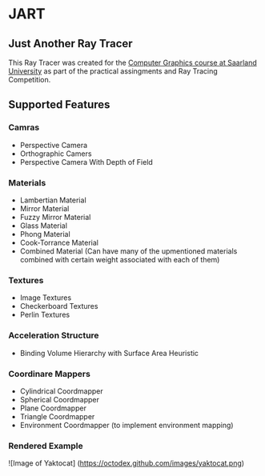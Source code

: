 # JART

## Just Another Ray Tracer

This Ray Tracer was created for the [Computer Graphics course at Saarland University](https://graphics.cg.uni-saarland.de) as part of the practical assingments and Ray Tracing Competition.

## Supported Features

### Camras
- Perspective Camera
- Orthographic Camers
- Perspective Camera With Depth of Field

### Materials
- Lambertian Material
- Mirror Material
- Fuzzy Mirror Material
- Glass Material 
- Phong Material
- Cook-Torrance Material
- Combined Material (Can have many of the upmentioned materials combined with certain weight associated with each of them)

### Textures
- Image Textures
- Checkerboard Textures
- Perlin Textures

### Acceleration Structure
- Binding Volume Hierarchy with Surface Area Heuristic

### Coordinare Mappers
- Cylindrical Coordmapper
- Spherical Coordmapper
- Plane Coordmapper
- Triangle Coordmapper
- Environment Coordmapper (to implement environment mapping)

### Rendered Example
![Image of Yaktocat]
(https://octodex.github.com/images/yaktocat.png)
